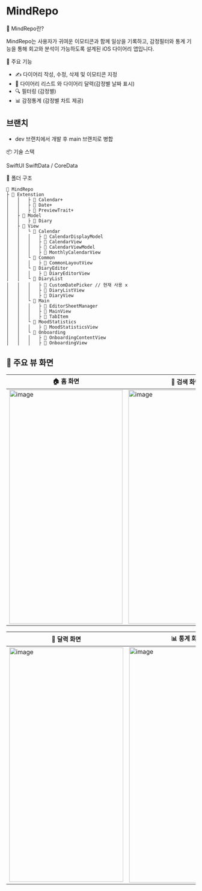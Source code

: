 # MindRepo
📔 MindRepo란?

MindRepo는 사용자가 귀여운 이모티콘과 함께 일상을 기록하고, 감정필터와 통계 기능을 통해 회고와 분석이 가능하도록 설계된 iOS 다이어리 앱입니다.

📌 주요 기능

- ✍️ 다이어리 작성, 수정, 삭제 및 이모티콘 지정
- 📅 다이어리 리스트 와 다이어리 달력(감정별 날짜 표시)
- 🔍 필터링 (감정별)
- 📊 감정통계 (감정별 차트 제공)

## 브랜치
- dev 브랜치에서 개발 후 main 브랜치로 병합
  
📦 기술 스택

SwiftUI
SwiftData / CoreData

📁 폴더 구조
```
📁 MindRepo
├ 📁 Extenstion                      
│   │   ├ 📝 Calendar+
│   │   ├ 📝 Date+
│   │   ├ 📝 PreviewTrait+
│   ├ 📁 Model
│   │   ├ 📝 Diary
│   ├ 📁 View         
│   │   └ 📁 Calendar
│   │   │   ├ 📝 CalendarDisplayModel
│   │   │   ├ 📝 CalendarView
│   │   │   ├ 📝 CalendarViewModel
│   │   │   ├ 📝 MonthlyCalendarView
│   │   └ 📁 Common
│   │   │   ├ 📝 CommonLayoutView
│   │   └ 📁 DiaryEditor
│   │   │   ├ 📝 DiaryEditorView
│   │   └ 📁 DiaryList
│   │   │   ├ 📝 CustomDatePicker // 현재 사용 x
│   │   │   ├ 📝 DiaryListView
│   │   │   ├ 📝 DiaryView
│   │   └ 📁 Main
│   │   │   ├ 📝 EditorSheetManager
│   │   │   ├ 📝 MainView
│   │   │   ├ 📝 TabItem
│   │   └ 📁 MoodStatistics
│   │   │   ├ 📝 MoodStatisticsView
│   │   └ 📁 Onboarding
│   │   │   ├ 📝 OnboardingContentView
│   │   │   ├ 📝 OnboardingView
```
## 📱 주요 뷰 화면

| 🏠 홈 화면 | 🔎 검색 화면 | ➕ 추가 화면 |
|---|---|---|
| <img width="301" height="623" alt="image" src="https://github.com/user-attachments/assets/84dd2063-680c-429c-8014-bc944d4ee38f" alt="홈 화면"> | <img width="305" height="623" alt="image" src="https://github.com/user-attachments/assets/9c933b8e-261c-4511-9c17-f40c95fbb996" alt="검색 화면"> |<img width="297" height="621" alt="image" src="https://github.com/user-attachments/assets/f62a49ac-d407-4466-918f-fe7d18296fe8" alt="추가 화면"> |

| 📅 달력 화면 | 📊 통계 화면 |
|---|---|
| <img width="303" height="624" alt="image" src="https://github.com/user-attachments/assets/c3883606-03d9-4adf-bc44-b406dfc84af8" alt="달력 화면"> | <img width="307" height="627" alt="image" src="https://github.com/user-attachments/assets/a525bf13-d6df-4c07-b5f5-186e4165e2fb" alt="통계 화면"> |

